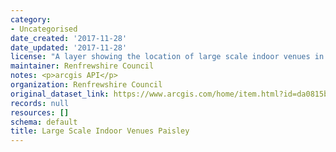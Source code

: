 ```yaml
---
category:
- Uncategorised
date_created: '2017-11-28'
date_updated: '2017-11-28'
license: "A layer showing the location of large scale indoor venues in Paisley.\_"
maintainer: Renfrewshire Council
notes: <p>arcgis API</p>
organization: Renfrewshire Council
original_dataset_link: https://www.arcgis.com/home/item.html?id=da0815b4bdea4e819eeb0e3cceda635c
records: null
resources: []
schema: default
title: Large Scale Indoor Venues Paisley
---
```


